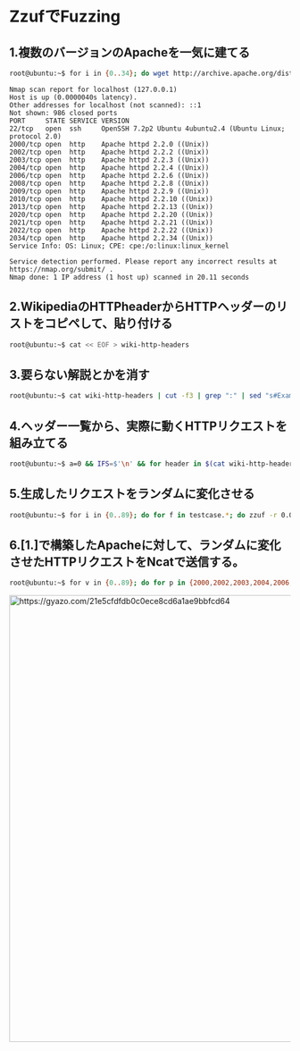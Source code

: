 # ZzufでFuzzing

## 1.複数のバージョンのApacheを一気に建てる
```bash
root@ubuntu:~$ for i in {0..34}; do wget http://archive.apache.org/dist/httpd/httpd-2.2.${i}.tar.gz;tar xf httpd-2.2.${i}.tar.gz; pushd httpd-2.2.${i}; ./configure --prefix=/opt/httpd/2.2.${i};make;make install;sed -i "s/Listen 80/Listen $((2000+${i}))/" /opt/httpd/2.2.${i}/conf/httpd.conf; echo "TraceEnable Off" >> /opt/httpd/2.2.${i}/conf/httpd.conf; /opt/httpd/2.2.${i}/bin/apachectl start; popd; done
```

```
Nmap scan report for localhost (127.0.0.1)
Host is up (0.0000040s latency).
Other addresses for localhost (not scanned): ::1
Not shown: 986 closed ports
PORT     STATE SERVICE VERSION
22/tcp   open  ssh     OpenSSH 7.2p2 Ubuntu 4ubuntu2.4 (Ubuntu Linux; protocol 2.0)
2000/tcp open  http    Apache httpd 2.2.0 ((Unix))
2002/tcp open  http    Apache httpd 2.2.2 ((Unix))
2003/tcp open  http    Apache httpd 2.2.3 ((Unix))
2004/tcp open  http    Apache httpd 2.2.4 ((Unix))
2006/tcp open  http    Apache httpd 2.2.6 ((Unix))
2008/tcp open  http    Apache httpd 2.2.8 ((Unix))
2009/tcp open  http    Apache httpd 2.2.9 ((Unix))
2010/tcp open  http    Apache httpd 2.2.10 ((Unix))
2013/tcp open  http    Apache httpd 2.2.13 ((Unix))
2020/tcp open  http    Apache httpd 2.2.20 ((Unix))
2021/tcp open  http    Apache httpd 2.2.21 ((Unix))
2022/tcp open  http    Apache httpd 2.2.22 ((Unix))
2034/tcp open  http    Apache httpd 2.2.34 ((Unix))
Service Info: OS: Linux; CPE: cpe:/o:linux:linux_kernel

Service detection performed. Please report any incorrect results at https://nmap.org/submit/ .
Nmap done: 1 IP address (1 host up) scanned in 20.11 seconds
```


## 2.WikipediaのHTTPheaderからHTTPヘッダーのリストをコピペして、貼り付ける
```bash
root@ubuntu:~$ cat << EOF > wiki-http-headers
```

## 3.要らない解説とかを消す
```bash
root@ubuntu:~$ cat wiki-http-headers | cut -f3 | grep ":" | sed "s#Example....##g" | sort -u
```
## 4.ヘッダー一覧から、実際に動くHTTPリクエストを組み立てる
```bash
root@ubuntu:~$ a=0 && IFS=$'\n' && for header in $(cat wiki-http-headers | cut -f3 | grep ":" | sort -u); do echo -e "GET / HTTP/1.0\r\n$header\r\n\r\n" > "testcase$a.req";a=$(($a+1)); done && unset IFS
```
## 5.生成したリクエストをランダムに変化させる
```bash
root@ubuntu:~$ for i in {0..89}; do for f in testcase.*; do zzuf -r 0.01 -s $i < "$f" > "$i-$f"; done; done
```
## 6.[1.]で構築したApacheに対して、ランダムに変化させたHTTPリクエストをNcatで送信する。
```bash
root@ubuntu:~$ for v in {0..89}; do for p in {2000,2002,2003,2004,2006,2008,2009,2010,2013,2020,2021,2022,2034};do nc -nv 192.168.204.80 ${p} < ${v}-testcase${v}.req; done; done  > `date +%Y%m%d%H%M%S.log` | less
```

<a href="https://gyazo.com/21e5cfdfdb0c0ece8cd6a1ae9bbfcd64"><img src="https://i.gyazo.com/21e5cfdfdb0c0ece8cd6a1ae9bbfcd64.gif" alt="https://gyazo.com/21e5cfdfdb0c0ece8cd6a1ae9bbfcd64" width="800"/></a>